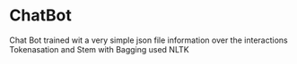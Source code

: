 # ChatBot

Chat Bot trained wit a very simple json file information over the interactions
Tokenasation and Stem with Bagging used NLTK
